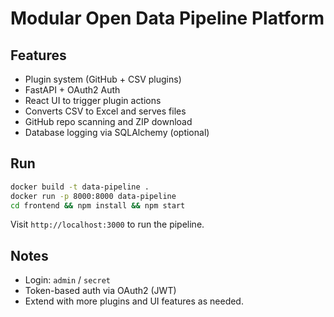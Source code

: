 # Modular Open Data Pipeline Platform
## Features
- Plugin system (GitHub + CSV plugins)
- FastAPI + OAuth2 Auth
- React UI to trigger plugin actions
- Converts CSV to Excel and serves files
- GitHub repo scanning and ZIP download
- Database logging via SQLAlchemy (optional)

## Run
```bash
docker build -t data-pipeline .
docker run -p 8000:8000 data-pipeline
cd frontend && npm install && npm start
```
Visit `http://localhost:3000` to run the pipeline.

## Notes
- Login: `admin` / `secret`
- Token-based auth via OAuth2 (JWT)
- Extend with more plugins and UI features as needed.
